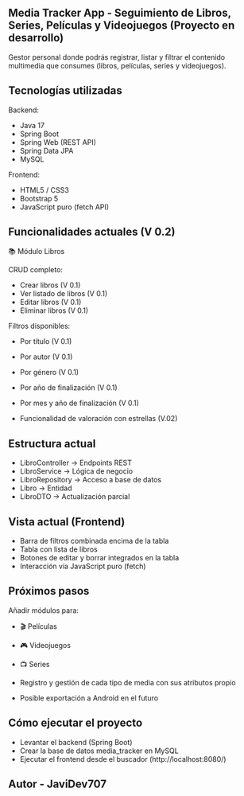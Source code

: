 ## Media Tracker App - Seguimiento de Libros, Series, Películas y Videojuegos (Proyecto en desarrollo)

Gestor personal donde podrás registrar, listar y filtrar el contenido multimedia que consumes (libros, películas, series y videojuegos).

## Tecnologías utilizadas

Backend:
- Java 17
- Spring Boot
- Spring Web (REST API)
- Spring Data JPA
- MySQL

Frontend:
- HTML5 / CSS3
- Bootstrap 5
- JavaScript puro (fetch API)

## Funcionalidades actuales (V 0.2)

📚 Módulo Libros

CRUD completo:
- Crear libros (V 0.1)
- Ver listado de libros (V 0.1)
- Editar libros (V 0.1)
- Eliminar libros (V 0.1)

Filtros disponibles:
- Por título (V 0.1)
- Por autor (V 0.1)
- Por género (V 0.1)
- Por año de finalización (V 0.1)
- Por mes y año de finalización (V 0.1)

- Funcionalidad de valoración con estrellas (V.02)

## Estructura actual

- LibroController → Endpoints REST
- LibroService → Lógica de negocio
- LibroRepository → Acceso a base de datos
- Libro → Entidad
- LibroDTO → Actualización parcial

## Vista actual (Frontend)

- Barra de filtros combinada encima de la tabla
- Tabla con lista de libros
- Botones de editar y borrar integrados en la tabla
- Interacción vía JavaScript puro (fetch)

## Próximos pasos

Añadir módulos para:
- 🎬 Películas
- 🎮 Videojuegos
- 📺 Series

- Registro y gestión de cada tipo de media con sus atributos propio
- Posible exportación a Android en el futuro

## Cómo ejecutar el proyecto

- Levantar el backend (Spring Boot)
- Crear la base de datos media_tracker en MySQL
- Ejecutar el frontend desde el buscador (http://localhost:8080/)

## Autor - JaviDev707


